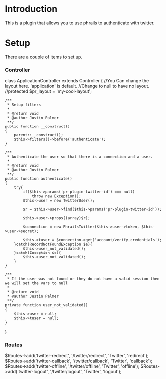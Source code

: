 # Introduction

This is a plugin that allows you to use phrails to authenticate with twitter.

# Setup

There are a couple of items to set up.

### Controller

class ApplicationController extends Controller
{
	//You Can change the layout here. 'application' is default.
	//Change to null to have no layout.
	//protected $pr_layout = 'my-cool-layout';
	
	/**
	 * Setup filters
	 *
	 * @return void
	 * @author Justin Palmer
	 **/
	public function __construct()
	{
		parent::__construct();
		$this->filters()->before('authenticate');
	}
	
	/**
	 * Authenticate the user so that there is a connection and a user.
	 *
	 * @return void
	 * @author Justin Palmer
	 **/
	public function authenticate()
	{	
		try{
			if($this->params('pr-plugin-twitter-id') === null)
				throw new Exception();
			$this->user = new TwitterUser();
			
			$r = $this->user->find($this->params('pr-plugin-twitter-id'));
			
			$this->user->props((array)$r);
			
			$connection = new PhrailsTwitter($this->user->token, $this->user->secret);

			$this->tuser = $connection->get('account/verify_credentials');
		}catch(RecordNotFoundException $e){
			$this->user_not_validated();
		}catch(Exception $e){
			$this->user_not_validated();
		}
	}
	
	/**
	 * If the user was not found or they do not have a valid session then we will set the vars to null
	 *
	 * @return void
	 * @author Justin Palmer
	 **/
	private function user_not_validated()
	{
		$this->user = null;
		$this->tuser = null;
	}
}

### Routes

$Routes->add('twitter-redirect', '/twitter/redirect', 'Twitter', 'redirect');
$Routes->add('twitter-callback', '/twitter/callback', 'Twitter', 'callback');
$Routes->add('twitter-offline', '/twitter/offline', 'Twitter', 'offline');
$Routes->add('twitter-logout', '/twitter/logout', 'Twitter', 'logout');